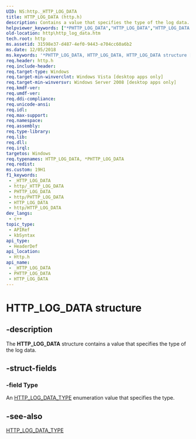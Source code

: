 ```yaml
---
UID: NS:http._HTTP_LOG_DATA
title: HTTP_LOG_DATA (http.h)
description: Contains a value that specifies the type of the log data.
helpviewer_keywords: ["*PHTTP_LOG_DATA","HTTP_LOG_DATA","HTTP_LOG_DATA structure [HTTP]","PHTTP_LOG_DATA","PHTTP_LOG_DATA structure pointer [HTTP]","http.http_log_data","http/HTTP_LOG_DATA","http/PHTTP_LOG_DATA"]
old-location: http\http_log_data.htm
tech.root: http
ms.assetid: 31598e37-d487-4ef0-9443-e704cc60a6b2
ms.date: 12/05/2018
ms.keywords: '*PHTTP_LOG_DATA, HTTP_LOG_DATA, HTTP_LOG_DATA structure [HTTP], PHTTP_LOG_DATA, PHTTP_LOG_DATA structure pointer [HTTP], http.http_log_data, http/HTTP_LOG_DATA, http/PHTTP_LOG_DATA'
req.header: http.h
req.include-header: 
req.target-type: Windows
req.target-min-winverclnt: Windows Vista [desktop apps only]
req.target-min-winversvr: Windows Server 2008 [desktop apps only]
req.kmdf-ver: 
req.umdf-ver: 
req.ddi-compliance: 
req.unicode-ansi: 
req.idl: 
req.max-support: 
req.namespace: 
req.assembly: 
req.type-library: 
req.lib: 
req.dll: 
req.irql: 
targetos: Windows
req.typenames: HTTP_LOG_DATA, *PHTTP_LOG_DATA
req.redist: 
ms.custom: 19H1
f1_keywords:
 - _HTTP_LOG_DATA
 - http/_HTTP_LOG_DATA
 - PHTTP_LOG_DATA
 - http/PHTTP_LOG_DATA
 - HTTP_LOG_DATA
 - http/HTTP_LOG_DATA
dev_langs:
 - c++
topic_type:
 - APIRef
 - kbSyntax
api_type:
 - HeaderDef
api_location:
 - Http.h
api_name:
 - _HTTP_LOG_DATA
 - PHTTP_LOG_DATA
 - HTTP_LOG_DATA
---
```


# HTTP_LOG_DATA structure


## -description

The <b>HTTP_LOG_DATA</b> structure contains a value that specifies the type of the log data.

## -struct-fields

### -field Type

An <a href="/windows/desktop/api/http/ne-http-http_log_data_type">HTTP_LOG_DATA_TYPE</a> enumeration value that specifies the type.

## -see-also

<a href="/windows/desktop/api/http/ne-http-http_log_data_type">HTTP_LOG_DATA_TYPE</a>

